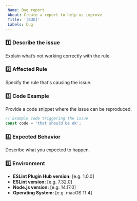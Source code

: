 ```yaml
---
 Name: Bug report  
 About: Create a report to help us improve
 Title: '[BUG]'
 Labels: bug
---
```


<!-- ✨ Thanks for reporting a bug! ➡️ Please follow this template to help us resolve the issue faster. -->

### 1️⃣ Describe the issue

Explain what’s not working correctly with the rule.

### 2️⃣ Affected Rule

Specify the rule that's causing the issue.

### 3️⃣ Code Example

Provide a code snippet where the issue can be reproduced.

```js
// Example code triggering the issue
const code = 'that should be ok';
```

### 4️⃣ Expected Behavior

Describe what you expected to happen.

### 5️⃣ Environment

- **ESLint Plugin Hub version:** [e.g. 1.0.0]
- **ESLint version:** [e.g. 7.32.0]
- **Node.js version:** [e.g. 14.17.0]
- **Operating System:** [e.g. macOS 11.4]
